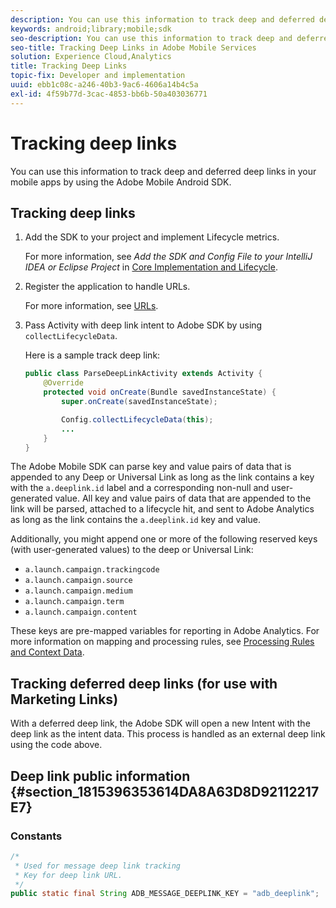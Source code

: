 ```yaml
---
description: You can use this information to track deep and deferred deep links in your mobile apps by using the Adobe Mobile Android SDK.
keywords: android;library;mobile;sdk
seo-description: You can use this information to track deep and deferred deep links in your mobile apps by using the Adobe Mobile Android SDK.
seo-title: Tracking Deep Links in Adobe Mobile Services
solution: Experience Cloud,Analytics
title: Tracking Deep Links
topic-fix: Developer and implementation
uuid: ebb1c08c-a246-40b3-9ac6-4606a14b4c5a
exl-id: 4f59b77d-3cac-4853-bb6b-50a403036771
---
```

# Tracking deep links

You can use this information to track deep and deferred deep links in your mobile apps by using the Adobe Mobile Android SDK.

## Tracking deep links

1. Add the SDK to your project and implement Lifecycle metrics.

   For more information, see *Add the SDK and Config File to your IntelliJ IDEA or Eclipse Project* in [Core Implementation and Lifecycle](/help/android/getting-started/dev-qs.md). 

1. Register the application to handle URLs.

    For more information, see [URLs](https://developer.android.com/training/basics/intents/filters.html).
1. Pass Activity with deep link intent to Adobe SDK by using `collectLifecycleData`.

   Here is a sample track deep link:

   ```java
   public class ParseDeepLinkActivity extends Activity { 
       @Override 
       protected void onCreate(Bundle savedInstanceState) { 
           super.onCreate(savedInstanceState); 

           Config.collectLifecycleData(this); 
           ... 
       } 
   }
   ```

The Adobe Mobile SDK can parse key and value pairs of data that is appended to any Deep or Universal Link as long as the link contains a key with the `a.deeplink.id` label and a corresponding non-null and user-generated value. All key and value pairs of data that are appended to the link will be parsed, attached to a lifecycle hit, and sent to Adobe Analytics as long as the link contains the `a.deeplink.id` key and value.

Additionally, you might append one or more of the following reserved keys (with user-generated values) to the deep or Universal Link:

* `a.launch.campaign.trackingcode` 
* `a.launch.campaign.source` 
* `a.launch.campaign.medium` 
* `a.launch.campaign.term` 
* `a.launch.campaign.content`

These keys are pre-mapped variables for reporting in Adobe Analytics. For more information on mapping and processing rules, see [Processing Rules and Context Data](https://docs.adobe.com/content/help/en/analytics/admin/admin-tools/processing-rules/processing-rules.html).

## Tracking deferred deep links (for use with Marketing Links)

With a deferred deep link, the Adobe SDK will open a new Intent with the deep link as the intent data. This process is handled as an external deep link using the code above.

## Deep link public information {#section_1815396353614DA8A63D8D92112217E7}

### Constants

```java
/* 
 * Used for message deep link tracking
 * Key for deep link URL. 
 */
public static final String ADB_MESSAGE_DEEPLINK_KEY = "adb_deeplink";
```
